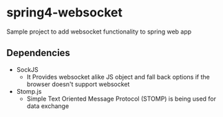 # spring4-websocket
Sample project to add websocket functionality to spring web app

## Dependencies ##
* SockJS
  * It Provides websocket alike JS object and fall back options if the browser doesn't support websocket
* Stomp.js
  * Simple Text Oriented Message Protocol (STOMP) is being used for data exchange

